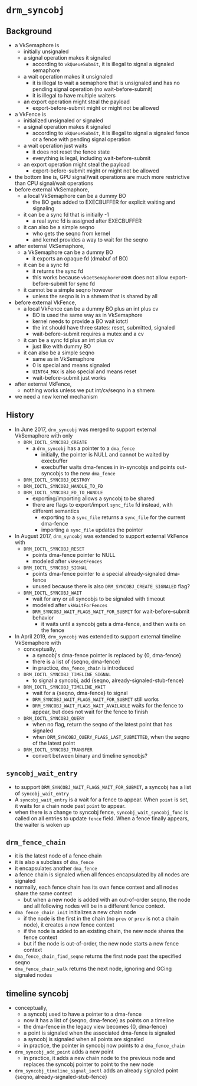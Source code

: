 `drm_syncobj`
=============

## Background

- a VkSemaphore is
  - initially unsignaled
  - a signal operation makes it signaled
    - according to `vkQueueSubmit`, it is illegal to signal a signaled
      semaphore
  - a wait operation makes it unsignaled
    - it is illegal to wait a semaphore that is unsignaled and has no pending
      signal operation (no wait-before-submit)
    - it is illegal to have multiple waiters
  - an export operation might steal the payload
    - export-before-submit might or might not be allowed
- a VkFence is
  - initialized unsignaled or signaled
  - a signal operation makes it signaled
    - according to `vkQueueSubmit`, it is illegal to signal a signaled
      fence or a fence with pending signal operation
  - a wait operation just waits
    - it does not reset the fence state
    - everything is legal, including wait-before-submit
  - an export operation might steal the payload
    - export-before-submit might or might not be allowed
- the bottom line is, GPU signal/wait operations are much more restrictive
  than CPU signal/wait operations
- before external VkSemaphore,
  - a local VkSemaphore can be a dummy BO
    - the BO gets added to EXECBUFFER for explicit waiting and signaling
  - it can be a sync fd that is initially -1
    - a real sync fd is assigned after EXECBUFFER
  - it can also be a simple seqno
    - who gets the seqno from kernel
    - and kernel provides a way to wait for the seqno
- after external VkSemaphore,
  - a VkSemaphore can be a dummy BO
    - it exports an opaque fd (dmabuf of BO)
  - it can be a sync fd
    - it returns the sync fd
    - this works because `vkGetSemaphoreFdKHR` does not allow
      export-before-submit for sync fd
  - it cannot be a simple seqno however
    - unless the seqno is in a shmem that is shared by all
- before external VkFence,
  - a local VkFence can be a dummy BO plus an int plus cv
    - BO is used the same way as in VkSemaphore
    - kernel needs to provide a BO wait iotctl
    - the int should have three states: reset, submitted, signaled
    - wait-before-submit requires a mutex and a cv
  - it can be a sync fd plus an int plus cv
    - just like with dummy BO
  - it can also be a simple seqno
    - same as in VkSemaphore
    - 0 is special and means signaled
    - `UINT64_MAX` is also special and means reset
    - wait-before-submit just works
- after external VkFence,
  - nothing works unless we put int/cv/seqno in a shmem
- we need a new kernel mechanism

## History

- In June 2017, `drm_syncobj` was merged to support external VkSemaphore with
  only
  - `DRM_IOCTL_SYNCOBJ_CREATE`
    - a `drm_syncobj` has a pointer to a `dma_fence`
      - initially, the pointer is NULL and cannot be waited by execbuffer
      - execbuffer waits dma-fences in in-syncobjs and points out-syncobjs to
        the new `dma_fence`
  - `DRM_IOCTL_SYNCOBJ_DESTROY`
  - `DRM_IOCTL_SYNCOBJ_HANDLE_TO_FD`
  - `DRM_IOCTL_SYNCOBJ_FD_TO_HANDLE`
    - exporting/importing allows a syncobj to be shared
    - there are flags to export/import `sync_file` fd instead, with different
      semantics
      - exporting to a `sync_file` returns a `sync_file` for the current
        dma-fence
      - importing a `sync_file` updates the pointer
- In August 2017, `drm_syncobj` was extended to support external VkFence with
  - `DRM_IOCTL_SYNCOBJ_RESET`
    - points dma-fence pointer to NULL
    - modeled after `vkResetFences`
  - `DRM_IOCTL_SYNCOBJ_SIGNAL`
    - points dma-fence pointer to a special already-signaled dma-fence
    - unused because there is also `DRM_SYNCOBJ_CREATE_SIGNALED` flag?
  - `DRM_IOCTL_SYNCOBJ_WAIT`
    - wait for any or all syncobjs to be signaled with timeout
    - modeled after `vkWaitForFences`
    - `DRM_SYNCOBJ_WAIT_FLAGS_WAIT_FOR_SUBMIT` for wait-before-submit behavior
      - it waits until a syncobj gets a dma-fence, and then waits on the fence
- In April 2019, `drm_syncobj` was extended to support external timeline
  VkSemaphore with
  - conceptually,
    - a syncobj's dma-fence pointer is replaced by {0, dma-fence}
    - there is a list of {seqno, dma-fence}
    - in practice, `dma_fence_chain` is introduced
  - `DRM_IOCTL_SYNCOBJ_TIMELINE_SIGNAL`
    - to signal a syncobj, add {seqno, already-signaled-stub-fence}
  - `DRM_IOCTL_SYNCOBJ_TIMELINE_WAIT`
    - wait for a {seqno, dma-fence} to signal
    - `DRM_SYNCOBJ_WAIT_FLAGS_WAIT_FOR_SUBMIT` still works
    - `DRM_SYNCOBJ_WAIT_FLAGS_WAIT_AVAILABLE` waits for the fence to appear,
      but does not wait for the fence to finish
  - `DRM_IOCTL_SYNCOBJ_QUERY`
    - when no flag, return the seqno of the latest point that has signaled
    - when `DRM_SYNCOBJ_QUERY_FLAGS_LAST_SUBMITTED`, when the seqno of the
      latest point
  - `DRM_IOCTL_SYNCOBJ_TRANSFER`
    - convert between binary and timeline syncobjs?

## `syncobj_wait_entry`

- to support `DRM_SYNCOBJ_WAIT_FLAGS_WAIT_FOR_SUBMIT`, a syncobj has a list of
  `syncobj_wait_entry`
- A `syncobj_wait_entry` is a wait for a fence to appear.  When `point` is
  set, it waits for a chain node past `point` to appear.
- when there is a change to syncobj fence, `syncobj_wait_syncobj_func` is
  called on all entries to update `fence` field.  When a fence finally
  appears, the waiter is woken up

## `drm_fence_chain`

- it is the latest node of a fence chain
- it is also a subclass of `dma_fence`
- it encapsulates another `dma_fence`
- a fence chain is signaled when all fences encapsulated by all nodes are
  signaled
- normally, each fence chain has its own fence context and all nodes share the
  same context
  - but when a new node is added with an out-of-order seqno, the node and all
    following nodes will be in a different fence context.
- `dma_fence_chain_init` initializes a new chain node
  - if the node is the first in the chain (no `prev` or `prev` is not a chain
    node), it creates a new fence context
  - if the node is added to an existing chain, the new node shares the fence
    context
  - but if the node is out-of-order, the new node starts a new fence context
- `dma_fence_chain_find_seqno` returns the first node past the specified seqno
- `dma_fence_chain_walk` returns the next node, ignoring and GCing signaled
  nodes

## timeline syncobj

- conceptually,
  - a syncobj used to have a pointer to a dma-fence
  - now it has a list of {seqno, dma-fence} as points on a timeline
  - the dma-fence in the legacy view becomes {0, dma-fence}
  - a point is signaled when the associated dma-fence is signaled
  - a syncobj is signaled when all points are signaled
  - in practice, the pointer in syncobj now points to a `dma_fence_chain`
- `drm_syncobj_add_point` adds a new point
  - in practice, it adds a new chain node to the previous node and
    replaces the syncobj pointer to point to the new node
- `drm_syncobj_timeline_signal_ioctl` adds an already signaled point
  {seqno, already-signaled-stub-fence} 
